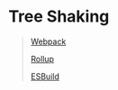 # Tree Shaking

> [Webpack](https://webpack.js.org/guides/tree-shaking/)
> 
> [Rollup](https://rollupjs.org/guide/zh/)
> 
> [ESBuild](https://esbuild.github.io/api/#tree-shaking)